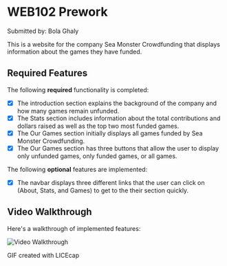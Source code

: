 # WEB102 Prework

Submitted by: Bola Ghaly

This is a website for the company Sea Monster Crowdfunding that displays information about the games they have funded.

## Required Features

The following **required** functionality is completed:

* [x] The introduction section explains the background of the company and how many games remain unfunded.
* [x] The Stats section includes information about the total contributions and dollars raised as well as the top two most funded games.
* [x] The Our Games section initially displays all games funded by Sea Monster Crowdfunding.
* [x] The Our Games section has three buttons that allow the user to display only unfunded games, only funded games, or all games.

The following **optional** features are implemented:

* [x] The navbar displays three different links that the user can click on (About, Stats, and Games) to get to the their section quickly.

## Video Walkthrough

Here's a walkthrough of implemented features:

<img src='https://user-images.githubusercontent.com/59656591/209411278-7cb3d677-3672-469c-8669-d01532ddc1e5.gif' title='Video Walkthrough' width='' alt='Video Walkthrough' />

GIF created with LICEcap
